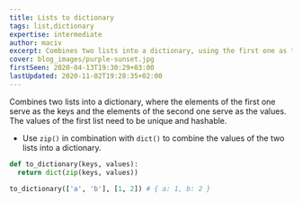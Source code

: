 ```yaml
---
title: Lists to dictionary
tags: list,dictionary
expertise: intermediate
author: maciv
excerpt: Combines two lists into a dictionary, using the first one as the keys and the second one as the values.
cover: blog_images/purple-sunset.jpg
firstSeen: 2020-04-13T19:30:29+03:00
lastUpdated: 2020-11-02T19:28:35+02:00
---
```


Combines two lists into a dictionary, where the elements of the first one serve as the keys and the elements of the second one serve as the values.
The values of the first list need to be unique and hashable.

- Use `zip()` in combination with `dict()` to combine the values of the two lists into a dictionary.

```py
def to_dictionary(keys, values):
  return dict(zip(keys, values))
```

```py
to_dictionary(['a', 'b'], [1, 2]) # { a: 1, b: 2 }
```
